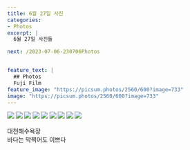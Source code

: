 ```yaml
---
title: 6월 27일 사진
categories:
- Photos
excerpt: |
  6월 27일 사진들

next: /2023-07-06-230706Photos


feature_text: |
  ## Photos
  Fuji Film
feature_image: "https://picsum.photos/2560/600?image=733"
image: "https://picsum.photos/2560/600?image=733"
---
```

<style type="text/css"> 
@font-face {
    font-family: 'GmarketSansMedium';
    src: url('https://cdn.jsdelivr.net/gh/projectnoonnu/noonfonts_2001@1.1/GmarketSansMedium.woff') format('woff');
    font-weight: normal;
    font-style: normal;
}
body{
font-family: 'GmarketSansMedium';
}
</style>


<img src = "/assets/FUJI/20230627/img1.jpg">
<img src = "/assets/FUJI/20230627/img2.jpg">
<img src = "/assets/FUJI/20230627/img3.jpg">
<img src = "/assets/FUJI/20230627/img4.jpg">
<img src = "/assets/FUJI/20230627/img5.jpg">
<img src = "/assets/FUJI/20230627/img6.jpg">
<img src = "/assets/FUJI/20230627/img7.jpg">
<img src = "/assets/FUJI/20230627/img8.jpg">
<img src = "/assets/FUJI/20230627/img9.jpg">


대천해수욕장<br>
바다는 막찍어도 이쁘다


